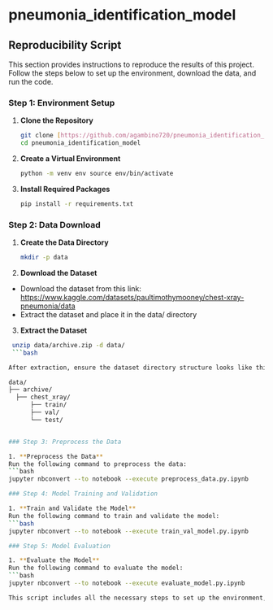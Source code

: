 # pneumonia_identification_model

## Reproducibility Script
This section provides instructions to reproduce the results of this project. Follow the steps below to set up the environment, download the data, and run the code.

### Step 1: Environment Setup

1. **Clone the Repository**
   ```bash
   git clone [https://github.com/agambino720/pneumonia_identification_model]
   cd pneumonia_identification_model

2. **Create a Virtual Environment**
   ```bash
   python -m venv env source env/bin/activate

4. **Install Required Packages**
   ```bash
   pip install -r requirements.txt

### Step 2: Data Download

1. **Create the Data Directory**
   ```bash
   mkdir -p data

2. **Download the Dataset**
  - Download the dataset from this link: https://www.kaggle.com/datasets/paultimothymooney/chest-xray-pneumonia/data
  - Extract the dataset and place it in the data/ directory

3. **Extract the Dataset**
  ```bash
   unzip data/archive.zip -d data/
   ```bash

After extraction, ensure the dataset directory structure looks like this:

data/
├── archive/
    ├── chest_xray/
        ├── train/
        ├── val/
        └── test/


### Step 3: Preprocess the Data

1. **Preprocess the Data**
Run the following command to preprocess the data:
```bash
jupyter nbconvert --to notebook --execute preprocess_data.py.ipynb

### Step 4: Model Training and Validation

1. **Train and Validate the Model** 
Run the following command to train and validate the model:
```bash
jupyter nbconvert --to notebook --execute train_val_model.py.ipynb

### Step 5: Model Evaluation

1. **Evaluate the Model**
Run the following command to evaluate the model:
```bash
jupyter nbconvert --to notebook --execute evaluate_model.py.ipynb

This script includes all the necessary steps to set up the environment, download and extract the data, preprocess the data, train and validate the model, and evaluate the model.
